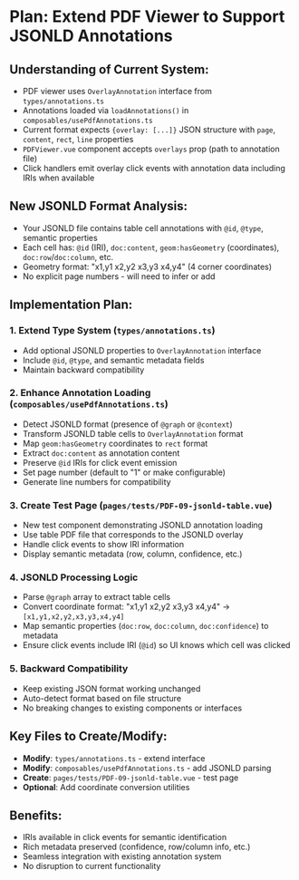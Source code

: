 # Plan: Extend PDF Viewer to Support JSONLD Annotations

## Understanding of Current System:
- PDF viewer uses `OverlayAnnotation` interface from `types/annotations.ts`
- Annotations loaded via `loadAnnotations()` in `composables/usePdfAnnotations.ts`
- Current format expects `{overlay: [...]}` JSON structure with `page`, `content`, `rect`, `line` properties
- `PDFViewer.vue` component accepts `overlays` prop (path to annotation file)
- Click handlers emit overlay click events with annotation data including IRIs when available

## New JSONLD Format Analysis:
- Your JSONLD file contains table cell annotations with `@id`, `@type`, semantic properties
- Each cell has: `@id` (IRI), `doc:content`, `geom:hasGeometry` (coordinates), `doc:row`/`doc:column`, etc.
- Geometry format: "x1,y1 x2,y2 x3,y3 x4,y4" (4 corner coordinates)
- No explicit page numbers - will need to infer or add

## Implementation Plan:

### 1. **Extend Type System** (`types/annotations.ts`)
   - Add optional JSONLD properties to `OverlayAnnotation` interface
   - Include `@id`, `@type`, and semantic metadata fields
   - Maintain backward compatibility

### 2. **Enhance Annotation Loading** (`composables/usePdfAnnotations.ts`)
   - Detect JSONLD format (presence of `@graph` or `@context`)
   - Transform JSONLD table cells to `OverlayAnnotation` format
   - Map `geom:hasGeometry` coordinates to `rect` format
   - Extract `doc:content` as annotation content
   - Preserve `@id` IRIs for click event emission
   - Set page number (default to "1" or make configurable)
   - Generate line numbers for compatibility

### 3. **Create Test Page** (`pages/tests/PDF-09-jsonld-table.vue`)
   - New test component demonstrating JSONLD annotation loading
   - Use table PDF file that corresponds to the JSONLD overlay
   - Handle click events to show IRI information
   - Display semantic metadata (row, column, confidence, etc.)

### 4. **JSONLD Processing Logic**
   - Parse `@graph` array to extract table cells
   - Convert coordinate format: "x1,y1 x2,y2 x3,y3 x4,y4" → `[x1,y1,x2,y2,x3,y3,x4,y4]`
   - Map semantic properties (`doc:row`, `doc:column`, `doc:confidence`) to metadata
   - Ensure click events include IRI (`@id`) so UI knows which cell was clicked

### 5. **Backward Compatibility**
   - Keep existing JSON format working unchanged
   - Auto-detect format based on file structure
   - No breaking changes to existing components or interfaces

## Key Files to Create/Modify:
- **Modify**: `types/annotations.ts` - extend interface
- **Modify**: `composables/usePdfAnnotations.ts` - add JSONLD parsing
- **Create**: `pages/tests/PDF-09-jsonld-table.vue` - test page
- **Optional**: Add coordinate conversion utilities

## Benefits:
- IRIs available in click events for semantic identification
- Rich metadata preserved (confidence, row/column info, etc.)
- Seamless integration with existing annotation system
- No disruption to current functionality